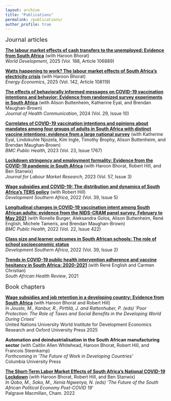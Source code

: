 ```yaml
---
layout: archive
title: "Publications"
permalink: /publications/
author_profile: true
---
```


<span style="font-size:1.3em;">Journal articles</span>

**[The labour market effects of cash transfers to the unemployed: Evidence from South Africa](https://doi.org/10.1016/j.worlddev.2024.106889)** (with Haroon Bhorat) <br />
*World Development*, 2025 (Vol. 188, Article 106889)

**[Watts happening to work? The labour market effects of South Africa’s electricity crisis](https://doi.org/10.1016/j.eneco.2024.108119)** (with Haroon Bhorat) <br />
*Energy Economics*, 2025 (Vol. 142, Article 108119)

**[The effects of behaviorally informed messages on COVID-19 vaccination intentions and behavior: Evidence from randomized survey experiments in South Africa](https://www.tandfonline.com/eprint/7TWTJU5USSWQHH5Y9HE7/full?target=10.1080/10810730.2024.2399568)** (with Alison Buttenheim, Katherine Eyal, and Brendan Maughan-Brown) <br />
*Journal of Health Communication*, 2024 (Vol. 29, Issue 10)

**[Correlates of COVID-19 vaccination intentions and opinions about mandates among four groups of adults in South Africa with distinct vaccine intentions: evidence from a large national survey](https://bmcpublichealth.biomedcentral.com/counter/pdf/10.1186/s12889-023-16584-w.pdf)** (with Katherine Eyal, Lindokuhle Njozela, Kim Ingle, Timothy Brophy, Alison Buttenheim, and Brendan Maughan‐Brown) <br />
*BMC Public Health*, 2023 (Vol. 23, Issue 1767)

**[Lockdown stringency and employment formality: Evidence from the COVID-19 pandemic in South Africa](https://doi.org/10.1186/s12651-022-00329-0)** (with Haroon Bhorat, Robert Hill, and Ben Stanwix) <br />
*Journal for Labour Market Research*, 2023 (Vol. 57, Issue 3)

**[Wage subsidies and COVID-19: The distribution and dynamics of South Africa’s TERS policy](https://doi.org/10.1080/0376835X.2022.2057927)** (with Robert Hill) <br />
*Development Southern Africa*, 2022 (Vol. 39, Issue 5)

**[Longitudinal changes in COVID-19 vaccination intent among South African adults: evidence from the NIDS-CRAM panel survey, February to May 2021](https://doi.org/10.1186/s12889-022-12826-5)** (with Ronelle Burger, Aleksandra Golos, Alison Buttenheim, René English, Michele Tameris, and Brendan Maughan-Brown) <br />
*BMC Public Health*, 2022 (Vol. 22, Issue 422)

**[Class size and learner outcomes in South African schools: The role of school socioeconomic status](https://doi.org/10.1080/0376835X.2020.1845614)** <br />
*Development Southern Africa*, 2022 (Vol. 39, Issue 2)

**[Trends in COVID-19 public health intervention adherence and vaccine hesitancy in South Africa: 2020-2021](https://journals.co.za/doi/pdf/10.10520/ejc-healthr-v2021-n1-a29)** (with René English and Carmen Christian) <br />
*South African Health Review*, 2021

<span style="font-size:1.3em;">Book chapters</span>

**[Wage subsidies and job retention in a developing country: Evidence from South Africa](https://www.wider.unu.edu/publication/poor-protection)** (with Haroon Bhorat and Robert Hill) <br />
*In Jouste, M., Kanbur, R., Pirttilä, J. and Rattenhuber, P. (eds) 'Poor Protection: The Role of Taxes and Social Benefits in the Developing World During Crises'* <br />
United Nations University World Institute for Development Economics Research and Oxford University Press
2025

**Automation and deindustrialisation in the South African manufacturing sector** (with Caitlin Allen Whitehead, Haroon Bhorat, Robert Hill, and Francois Steenkamp) <br />
*Forthcoming in 'The Future of Work in Developing Countries'* <br />
Columbia University Press

**[The Short-Term Labor Market Effects of South Africa’s National COVID-19 Lockdown](https://doi.org/10.1007/978-3-031-10576-0_6)** (with Haroon Bhorat, Robert Hill, and Ben Stanwix) <br />
*In Qobo, M., Soko, M., Xenia Ngwenya, N. (eds) 'The Future of the South African Political Economy Post-COVID 19'* <br />
Palgrave Macmillan, Cham.
2022




